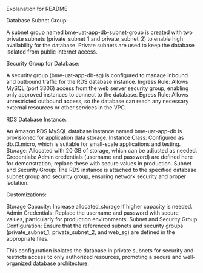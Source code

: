 Explanation for README

Database Subnet Group:

A subnet group named bme-uat-app-db-subnet-group is created with two private subnets (private_subnet_1 and private_subnet_2) to enable high availability for the database.
Private subnets are used to keep the database isolated from public internet access.

Security Group for Database:

A security group (bme-uat-app-db-sg) is configured to manage inbound and outbound traffic for the RDS database instance.
Ingress Rule: Allows MySQL (port 3306) access from the web server security group, enabling only approved instances to connect to the database.
Egress Rule: Allows unrestricted outbound access, so the database can reach any necessary external resources or other services in the VPC.

RDS Database Instance:

An Amazon RDS MySQL database instance named bme-uat-app-db is provisioned for application data storage.
Instance Class: Configured as db.t3.micro, which is suitable for small-scale applications and testing.
Storage: Allocated with 20 GB of storage, which can be adjusted as needed.
Credentials: Admin credentials (username and password) are defined here for demonstration; replace these with secure values in production.
Subnet and Security Group: The RDS instance is attached to the specified database subnet group and security group, ensuring network security and proper isolation.

Customizations:

Storage Capacity: Increase allocated_storage if higher capacity is needed.
Admin Credentials: Replace the username and password with secure values, particularly for production environments.
Subnet and Security Group Configuration: Ensure that the referenced subnets and security groups (private_subnet_1, private_subnet_2, and web_sg) are defined in the appropriate files.

This configuration isolates the database in private subnets for security and restricts access to only authorized resources, promoting a secure and well-organized database architecture.